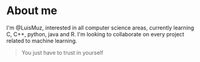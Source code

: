 # About me
I'm @LuisMuz, interested in all computer science areas, currently learning C, C++, python, java and R.
I'm looking to collaborate on every project related to machine learning.
> You just have to trust in yourself
